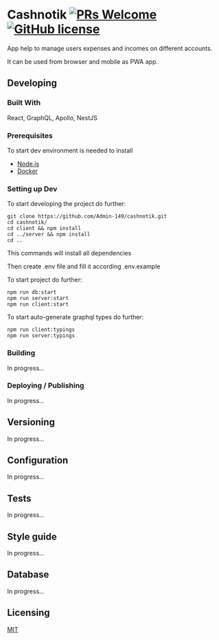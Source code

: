 # Cashnotik [![PRs Welcome](https://img.shields.io/badge/PRs-welcome-brightgreen.svg?style=flat-square)](http://makeapullrequest.com) [![GitHub license](https://img.shields.io/badge/license-MIT-blue.svg?style=flat-square)](https://github.com/Admin-149/cashnotik/blob/master/LICENSE)

App help to manage users expenses and incomes on different accounts.

It can be used from browser and mobile as PWA app.

## Developing

### Built With
React, GraphQL, Apollo, NestJS

### Prerequisites
To start dev environment is needed to install

- [Node.js](https://nodejs.org/en/download/)
- [Docker](https://docs.docker.com/get-docker/)


### Setting up Dev

To start developing the project do further:

```shell
git clone https://github.com/Admin-149/cashnotik.git
cd cashnotik/
cd client && npm install
cd ../server && npm install
cd ..
```

This commands will install all dependencies

Then create .env file and fill it according .env.example

To start project do further:

```
npm run db:start
npm run server:start
npm run client:start
```

To start auto-generate graphql types do further:

```
npm run client:typings
npm run server:typings
```

### Building

In progress...

### Deploying / Publishing

In progress...

## Versioning

In progress...


## Configuration

In progress...

## Tests

In progress...

## Style guide

In progress...


## Database

In progress...

## Licensing

[MIT](https://github.com/Admin-149/cashnotik/blob/master/LICENSE)
